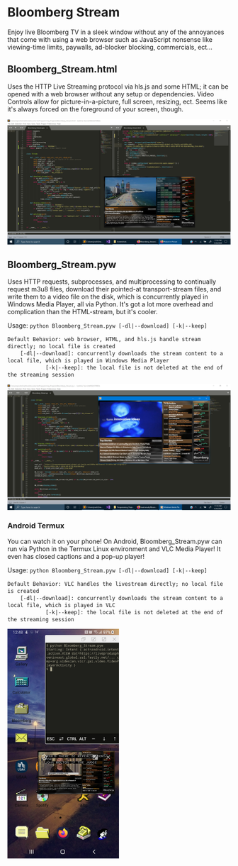 # Bloomberg Stream

Enjoy live Bloomberg TV in a sleek window without any of the annoyances that come with using a web browser such as JavaScript nonsense like viewing-time limits, paywalls, ad-blocker blocking, commercials, ect...

## Bloomberg_Stream.html
Uses the HTTP Live Streaming protocol via hls.js and some HTML; it can be opened with a web browser without any setup or dependencies. Video Controls allow for picture-in-a-picture, full screen, resizing, ect. Seems like it's always forced on the foreground of your screen, though. 

![alt text](https://github.com/treatmesubj/Bloomberg_Stream/blob/master/Screenshot%20(33).png)

## Bloomberg_Stream.pyw
Uses HTTP requests, subprocesses, and multiprocessing to continually request m3u8 files, download their pointed-at transport-stream files, and write them to a video file on the disk, which is concurrently played in Windows Media Player, all via Python. It's got a lot more overhead and complication than the HTML-stream, but it's cooler. 

Usage: `python Bloomberg_Stream.pyw [-dl|--download] [-k|--keep]`
```
Default Behavior: web browser, HTML, and hls.js handle stream directly; no local file is created
    [-dl|--download]: concurrently downloads the stream content to a local file, which is played in Windows Media Player
            [-k|--keep]: the local file is not deleted at the end of the streaming session
```

![alt text](https://github.com/treatmesubj/Bloomberg_Stream/blob/master/Screenshot%20(31).png)

### Android Termux
You can watch it on your phone! On Android, Bloomberg_Stream.pyw can run via Python in the Termux Linux environment and VLC Media Player! It even has closed captions and a pop-up player!

Usage: `python Bloomberg_Stream.pyw [-dl|--download] [-k|--keep]`
```
Default Behavior: VLC handles the livestream directly; no local file is created
    [-dl|--download]: concurrently downloads the stream content to a local file, which is played in VLC
            [-k|--keep]: the local file is not deleted at the end of the streaming session
```

<img src="https://github.com/treatmesubj/Bloomberg_Stream/blob/master/droid_bb.jpg" width="50%" height="50%">
